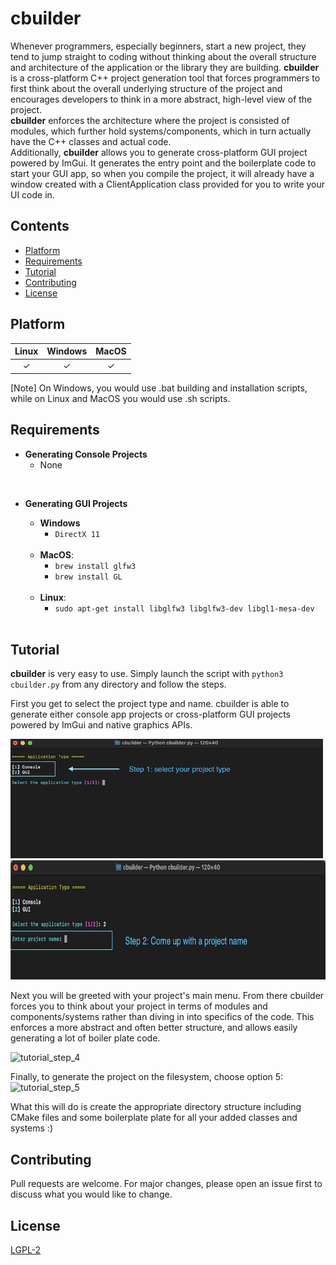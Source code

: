 # cbuilder

Whenever programmers, especially beginners, start a new project, they tend to jump straight to coding without thinking about the overall structure and architecture of the application or the library they are building. __cbuilder__ is a cross-platform C++ project generation tool that forces programmers to first think about the overall underlying structure of the project and encourages developers to think in a more abstract, high-level view of the project.<br/>
__cbuilder__ enforces the architecture where the project is consisted of modules, which further hold systems/components, which in turn actually have the C++ classes and actual code.<br/>
Additionally, __cbuilder__ allows you to generate cross-platform GUI project powered by ImGui. It generates the entry point and the boilerplate code to start your GUI app, so when you compile the project, it will already have a window created with a ClientApplication class provided for you to write your UI code in.

## Contents
- [Platform](#platform)
- [Requirements](#requirements)
- [Tutorial](#tutorial)
- [Contributing](#contributing)
- [License](#license)


## Platform

| Linux | Windows | MacOS |
|:--------:| :-: | :-: |
| ✓    | ✓ | ✓

[Note] On Windows, you would use .bat building and installation scripts, while on Linux and MacOS you would use .sh scripts.

## Requirements

* __Generating Console Projects__
    * None

<br/>

* __Generating GUI Projects__
    * __Windows__ 
        - `DirectX 11`

    <br/>

    * __MacOS__: 
        - `brew install glfw3`
        - `brew install GL`

    <br/>

    * __Linux__: 
        - `sudo apt-get install libglfw3 libglfw3-dev libgl1-mesa-dev`

    <br/>

## Tutorial

__cbuilder__ is very easy to use. Simply launch the script with `python3 cbuilder.py` from any directory and follow the steps.
<br/>

First you get to select the project type and name. cbuilder is able to generate either console app projects or cross-platform GUI projects powered by ImGui and native graphics APIs.

<img src="https://github.com/FlareCoding/cbuilder/raw/master/screenshots/project-type.png" width="500" height="191" /><br/>
<img src="https://github.com/FlareCoding/cbuilder/raw/master/screenshots/project-name.png" width="640" height="191" /><br/>

Next you will be greeted with your project's main menu. From there cbuilder forces you to think about your project in terms of modules and components/systems rather than diving in into specifics of the code. This enforces a more abstract and often better structure, and allows easily generating a lot of boiler plate code.

![tutorial_step_4](https://media.giphy.com/media/fwKLx07oVUYdfs4E3V/giphy.gif) <br/>

Finally, to generate the project on the filesystem, choose option 5: <br/>
![tutorial_step_5](https://media.giphy.com/media/xWzlbnqVHalTWMj6Eh/giphy.gif) <br/>

What this will do is create the appropriate directory structure including CMake files and some boilerplate plate for all your added classes and systems :)

## Contributing
Pull requests are welcome. For major changes, please open an issue first to discuss what you would like to change.

## License
[LGPL-2](https://www.gnu.org/licenses/old-licenses/lgpl-2.1.en.html)